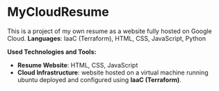 # MyCloudResume
This is a project of my own resume as a website fully hosted on Google Cloud.
**Languages**: IaaC (Terraform), HTML, CSS, JavaScript, Python

**Used Technologies and Tools:**
* **Resume Website**: HTML, CSS, JavaScript
* **Cloud Infrastructure**: website hosted on a virtual machine running ubuntu deployed and configured using **IaaC (Terraform)**.
